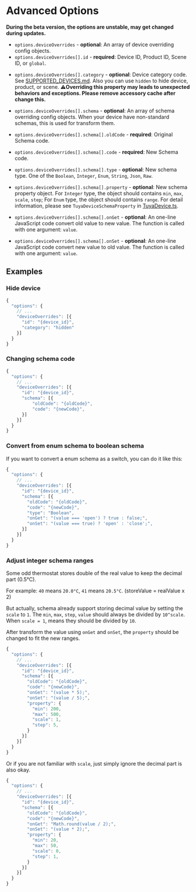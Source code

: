 # Advanced Options

**During the beta version, the options are unstable, may get changed during updates.**

- `options.deviceOverrides` - **optional**: An array of device overriding config objects.
- `options.deviceOverrides[].id` - **required**: Device ID, Product ID, Scene ID, or `global`.
<!--
- `options.deviceOverrides[].accessoryCategory` - **optional**: Accessory Category ID. Overriding this property can change accessory's icon. See: [Homebridge Plugin Documentation > Categories](https://developers.homebridge.io/#/categories)
-->
- `options.deviceOverrides[].category` - **optional**: Device category code. See [SUPPORTED_DEVICES.md](./SUPPORTED_DEVICES.md). Also you can use `hidden` to hide device, product, or scene. **⚠️Overriding this property may leads to unexpected behaviors and exceptions. Please remove accessory cache after change this.**

- `options.deviceOverrides[].schema` - **optional**: An array of schema overriding config objects. When your device have non-standard schemas, this is used for transform them.
- `options.deviceOverrides[].schema[].oldCode` - **required**: Original Schema code.
- `options.deviceOverrides[].schema[].code` - **required**: New Schema code.
- `options.deviceOverrides[].schema[].type` - **optional**: New schema type. One of the `Boolean`, `Integer`, `Enum`, `String`, `Json`, `Raw`.
- `options.deviceOverrides[].schema[].property` - **optional**: New schema property object. For `Integer` type, the object should contains `min`, `max`, `scale`, `step`; For `Enum` type, the object should contains `range`. For detail information, please see `TuyaDeviceSchemaProperty` in [TuyaDevice.ts](./src/device/TuyaDevice.ts).
- `options.deviceOverrides[].schema[].onGet` - **optional**: An one-line JavaScript code convert old value to new value. The function is called with one argument: `value`.
- `options.deviceOverrides[].schema[].onSet` - **optional**: An one-line JavaScript code convert new value to old value. The function is called with one argument: `value`.

## Examples

### Hide device

```js
{
  "options": {
    // ...
    "deviceOverrides": [{
      "id": "{device_id}",
      "category": "hidden"
    }]
  }
}
```

### Changing schema code

```js
{
  "options": {
    // ...
    "deviceOverrides": [{
      "id": "{device_id}",
      "schema": [{
          "oldCode": "{oldCode}",
          "code": "{newCode}",
      }]
    }]
  }
}
```

### Convert from enum schema to boolean schema

If you want to convert a enum schema as a switch, you can do it like this:

```js
{
  "options": {
    // ...
    "deviceOverrides": [{
      "id": "{device_id}",
      "schema": [{
        "oldCode": "{oldCode}",
        "code": "{newCode}",
        "type": "Boolean",
        "onGet": "(value === 'open') ? true : false;",
        "onSet": "(value === true) ? 'open' : 'close';",
      }]
    }]
  }
}
```

### Adjust integer schema ranges

Some odd thermostat stores double of the real value to keep the decimal part (0.5°C).

For example: `40` means `20.0°C`, `41` means `20.5°C`. (storeValue = realValue x 2)

But actually, schema already support storing decimal value by setting the `scale` to `1`. The `min`, `max`, `step`, `value` should always be divided by `10^scale`. When `scale = 1`, means they should be divided by `10`.

After transform the value using `onGet` and `onSet`, the `property` should be changed to fit the new ranges.

```js
{
  "options": {
    // ...
    "deviceOverrides": [{
      "id": "{device_id}",
      "schema": [{
        "oldCode": "{oldCode}",
        "code": "{newCode}",
        "onGet": "(value * 5);",
        "onSet": "(value / 5);",
        "property": {
          "min": 200,
          "max": 500,
          "scale": 1,
          "step": 5,
        }
      }]
    }]
  }
}
```

Or if you are not familiar with `scale`, just simply ignore the decimal part is also okay.

```js
{
  "options": {
    // ...
    "deviceOverrides": [{
      "id": "{device_id}",
      "schema": [{
        "oldCode": "{oldCode}",
        "code": "{newCode}",
        "onGet": "Math.round(value / 2);",
        "onSet": "(value * 2);",
        "property": {
          "min": 20,
          "max": 50,
          "scale": 0,
          "step": 1,
        }
      }]
    }]
  }
}
```
